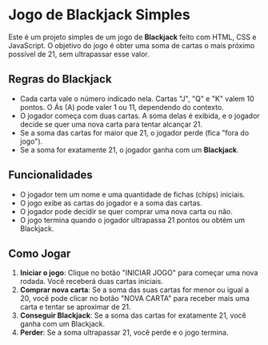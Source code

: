 # Jogo de Blackjack Simples

Este é um projeto simples de um jogo de **Blackjack** feito com HTML, CSS e JavaScript. O objetivo do jogo é obter uma soma de cartas o mais próximo possível de 21, sem ultrapassar esse valor.

## Regras do Blackjack
- Cada carta vale o número indicado nela. Cartas "J", "Q" e "K" valem 10 pontos. O Ás (A) pode valer 1 ou 11, dependendo do contexto.
- O jogador começa com duas cartas. A soma delas é exibida, e o jogador decide se quer uma nova carta para tentar alcançar 21.
- Se a soma das cartas for maior que 21, o jogador perde (fica "fora do jogo").
- Se a soma for exatamente 21, o jogador ganha com um **Blackjack**.
  
## Funcionalidades
- O jogador tem um nome e uma quantidade de fichas (chips) iniciais.
- O jogo exibe as cartas do jogador e a soma das cartas.
- O jogador pode decidir se quer comprar uma nova carta ou não.
- O jogo termina quando o jogador ultrapassa 21 pontos ou obtém um Blackjack.

## Como Jogar

1. **Iniciar o jogo**: Clique no botão "INICIAR JOGO" para começar uma nova rodada. Você receberá duas cartas iniciais.
2. **Comprar nova carta**: Se a soma das suas cartas for menor ou igual a 20, você pode clicar no botão "NOVA CARTA" para receber mais uma carta e tentar se aproximar de 21.
3. **Conseguir Blackjack**: Se a soma das cartas for exatamente 21, você ganha com um Blackjack.
4. **Perder**: Se a soma ultrapassar 21, você perde e o jogo termina.